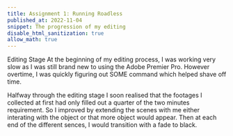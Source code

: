 ```yaml
---
title: Assignment 1: Running Roadless
published_at: 2022-11-04
snippet: The progression of my editing
disable_html_sanitization: true
allow_math: true
---
```


Editing Stage 
At the beginning of my editing process, I was working very slow as I was still brand new to using the Adobe Premier Pro. However overtime, I was quickly figuring out SOME command which helped shave off time. 

Halfway through the editing stage I soon realised that the footages I collected at first had only filled out a quarter of the two minutes requirement. So I improved by extending the scenes with me either interating with the object or that more object would appear. Then at each end of the different sences, I would transition with a fade to black.  

